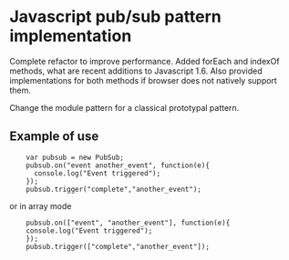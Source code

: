 Javascript pub/sub pattern implementation
=========================================

Complete refactor to improve performance. Added forEach and indexOf methods, what are recent additions to Javascript 1.6. Also provided implementations for both methods if browser does not natively support them.

Change the module pattern for a classical prototypal pattern.

## Example of use
	
		var pubsub = new PubSub;
		pubsub.on("event another_event", function(e){
		  console.log("Event triggered");
		});
		pubsub.trigger("complete","another_event");

or in array mode

		pubsub.on(["event", "another_event"], function(e){
		console.log("Event triggered");
		});
		pubsub.trigger(["complete","another_event"]);